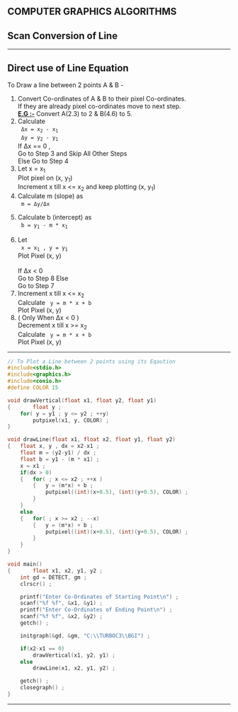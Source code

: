 COMPUTER GRAPHICS ALGORITHMS
----------------------------

Scan Conversion of Line
-----------------------
___

Direct use of Line Equation
---------------------------

To Draw a line between 2 points A & B - 
<ol> 
	<li> Convert Co-ordinates of A & B to their pixel Co-ordinates. <br/>
		 If they are already pixel co-ordinates move to next step. <br/>
		 <b><ins> E.G :-</ins></b> Convert A(2.3) to 2 & B(4.6) to 5.
	</li>
	<li> Calculate <br/>
		 <code> &Delta;x = x<sub>2</sub> - x<sub>1</sub> </code>
		 <br/><code> &Delta;y = y<sub>2</sub> - y<sub>1</sub> </code>
		 <br />
		 If &Delta;x == 0 , <br/>
		 Go to Step 3 and Skip All Other Steps <br/>
		 Else Go to Step 4 
	</li>
	<li> Let x = x<sub>1</sub> <br/>
		Plot pixel on (x, y<sub>1</sub>) <br/>
		Increment x till x <= x<sub>2</sub> and keep plotting (x, y<sub>1</sub>)
	</li>
	<li> Calculate m (slope) as <br/>
		<code> m = &Delta;y/&Delta;x
		</code>
	</li>
	<li> Calculate b (intercept) as <br/>
		<code> b = y<sub>1</sub> - m * x<sub>1</sub> 
		</code>
	</li>
	<li> Let <br/>
		<code> x = x<sub>1</sub> , y = y<sub>1</sub> </code><br/>
		Plot Pixel (x, y) <br/>
		<br/>
		If &Delta;x < 0 <br/>
		Go to Step 8
		Else <br/>
		Go to Step 7
	</li>
	<li> Increment x till x <= x<sub>2</sub> <br/>
		 Calculate <code> y = m * x + b </code> <br/>
		 Plot Pixel (x, y)
	</li>
	<li> ( Only When &Delta;x < 0 ) <br/>
		Decrement x till x >= x<sub>2</sub> <br/>
		Calculate <code> y = m * x + b </code> <br/>
		Plot Pixel (x, y)
	</li>
</ol>

___ 

```C
// To Plot a Line between 2 points using its Eqaution
#include<stdio.h>
#include<graphics.h>
#include<conio.h>
#define COLOR 15

void drawVertical(float x1, float y2, float y1)
{       float y ;
	for( y = y1 ; y <= y2 ; ++y)
		putpixel(x1, y, COLOR) ;
}

void drawLine(float x1, float x2, float y1, float y2)
{	float x, y , dx = x2-x1 ;
	float m = (y2-y1) / dx ;
	float b = y1 - (m * x1) ;
	x = x1 ;
	if(dx > 0)
	{	for( ; x <= x2 ; ++x )
		{	y = (m*x) + b ;
			putpixel((int)(x+0.5), (int)(y+0.5), COLOR) ;
		}
	}
	else
	{	for( ; x >= x2 ; --x)
		{	y = (m*x) + b ;
			putpixel((int)(x+0.5), (int)(y+0.5), COLOR) ;
		}
	}
}

void main()
{       float x1, x2, y1, y2 ;
	int gd = DETECT, gm ;
	clrscr() ;

	printf("Enter Co-Ordinates of Starting Point\n") ;
	scanf("%f %f", &x1, &y1) ;
	printf("Enter Co-Ordinates of Ending Point\n") ;
	scanf("%f %f", &x2, &y2) ;
	getch() ;

	initgraph(&gd, &gm, "C:\\TURBOC3\\BGI") ;

	if(x2-x1 == 0)
		drawVertical(x1, y2, y1) ;
	else
		drawLine(x1, x2, y1, y2) ;

	getch() ;
	closegraph() ;
}

```

___

